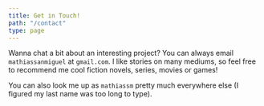 ```yaml
---
title: Get in Touch!
path: "/contact"
type: page
---
```


Wanna chat a bit about an interesting project? You can always email `mathiassanmiguel` at `gmail.com`. I like stories on many mediums, so feel free to recommend me cool fiction novels, series, movies or games! 

You can also look me up as `mathiassm` pretty much everywhere else (I figured my last name was too long to type).
